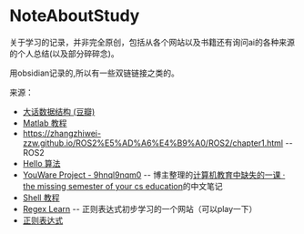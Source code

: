 # NoteAboutStudy
关于学习的记录，并非完全原创，包括从各个网站以及书籍还有询问ai的各种来源的个人总结(以及部分碎碎念)。

用obsidian记录的,所以有一些双链链接之类的。

来源：
 - [大话数据结构 (豆瓣)](https://book.douban.com/subject/35229404/)
 - [Matlab 教程](https://www.cainiaojc.com/matlab/matlab-tutorial.html)
 - https://zhangzhiwei-zzw.github.io/ROS2%E5%AD%A6%E4%B9%A0/ROS2/chapter1.html -- ROS2
 - [Hello 算法](https://www.hello-algo.com/)
 - [YouWare Project - 9hnql9nqm0](https://www.yourware.so/project/9hnql9nqm0) -- 博主整理的[计算机教育中缺失的一课 · the missing semester of your cs education](https://missing-semester-cn.github.io/)的中文笔记
 - [Shell 教程 ](https://www.runoob.com/linux/linux-shell.html)
 - [Regex Learn](https://regexlearn.com/zh-cn) -- 正则表达式初步学习的一个网站（可以play一下）
 - [正则表达式](https://www.runoob.com/regexp/regexp-tutorial.html)